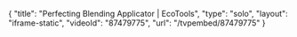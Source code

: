 {
    "title": "Perfecting Blending Applicator | EcoTools",
    "type": "solo",
    "layout": "iframe-static",
    "videoId": "87479775",
    "url": "\/tvpembed\/87479775"
}